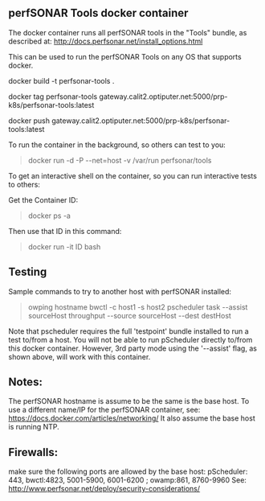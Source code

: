 ## perfSONAR Tools docker container

The docker container runs all perfSONAR tools in the "Tools" bundle, as described at:
http://docs.perfsonar.net/install_options.html

This can be used to run the perfSONAR Tools on any OS that supports docker.

docker build -t perfsonar-tools .

docker tag perfsonar-tools gateway.calit2.optiputer.net:5000/prp-k8s/perfsonar-tools:latest

docker push gateway.calit2.optiputer.net:5000/prp-k8s/perfsonar-tools:latest 


To run the container in the background, so others can test to you:
>docker run -d -P --net=host -v /var/run perfsonar/tools

To get an interactive shell on the container, so you can run interactive tests to others:

Get the Container ID:
>docker ps -a

Then use that ID in this command:
>docker run -it ID bash

## Testing

Sample commands to try to another host with perfSONAR installed:
>owping hostname
>bwctl -c host1 -s host2
>pscheduler task --assist sourceHost throughput --source sourceHost --dest destHost

Note that pscheduler requires the full 'testpoint' bundle installed to run a test to/from a host.
You will not be able to run pScheduler directly to/from this docker container.
However, 3rd party mode using the '--assist' flag, as shown above, will work with this container.

## Notes:
The perfSONAR hostname is assume to be the same is the base host. To use a different
name/IP for the perfSONAR container, see: https://docs.docker.com/articles/networking/
It also assume the base host is running NTP.

## Firewalls:
make sure the following ports are allowed by the base host:
 pScheduler: 443, bwctl:4823, 5001-5900, 6001-6200 ; owamp:861, 8760-9960
See: http://www.perfsonar.net/deploy/security-considerations/


